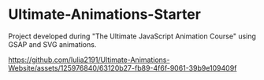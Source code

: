 # Ultimate-Animations-Starter
Project developed during "The Ultimate JavaScript Animation Course" using GSAP and SVG animations.



https://github.com/Iulia2191/Ultimate-Animations-Website/assets/125976840/63120b27-fb89-4f6f-9061-39b9e109409f



